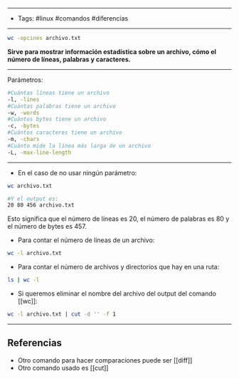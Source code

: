 -------
- Tags: #linux #comandos #diferencias 
------

```BASH
wc -opcines archivo.txt
```

**Sirve para mostrar información estadística sobre un archivo, cómo el número de líneas, palabras y caracteres.**

---

Parámetros:

```BASH
#Cuántas líneas tiene un archivo
-l, -lines
#Cuántas palabras tiene un archivo
-w, -words
#Cuántos bytes tiene un archivo
-c, -bytes
#Cuántos caracteres tiene un archivo
-m, -chars
#Cuánto mide la línea más larga de un archivo
-L, -max-line-length
```

---

- En el caso de no usar ningún parámetro:

```BASH
wc archivo.txt

#Y el output es:
20 80 456 archivo.txt
```

Esto significa que el número de líneas es 20, el número de palabras es 80 y el número de bytes es 457.

- Para contar el número de líneas de un archivo:

```BASH
wc -l archivo.txt
```

- Para contar el número de archivos y directorios que hay en una ruta:

```BASH
ls | wc -l
```

- Si queremos eliminar el nombre del archivo del output del comando [[wc]]:

```BASH
wc -l archivo.txt | cut -d '' -f 1
```


---
## Referencias

- Otro comando para hacer comparaciones puede ser [[diff]]
- Otro comando usado es [[cut]]